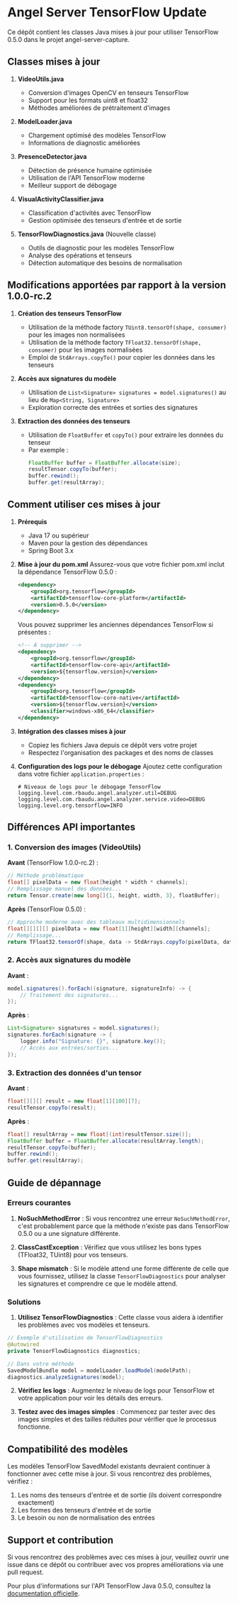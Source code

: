 # Angel Server TensorFlow Update

Ce dépôt contient les classes Java mises à jour pour utiliser TensorFlow 0.5.0 dans le projet angel-server-capture.

## Classes mises à jour

1. **VideoUtils.java**
   - Conversion d'images OpenCV en tenseurs TensorFlow
   - Support pour les formats uint8 et float32
   - Méthodes améliorées de prétraitement d'images

2. **ModelLoader.java**
   - Chargement optimisé des modèles TensorFlow
   - Informations de diagnostic améliorées

3. **PresenceDetector.java**
   - Détection de présence humaine optimisée
   - Utilisation de l'API TensorFlow moderne
   - Meilleur support de débogage

4. **VisualActivityClassifier.java**
   - Classification d'activités avec TensorFlow
   - Gestion optimisée des tenseurs d'entrée et de sortie

5. **TensorFlowDiagnostics.java** (Nouvelle classe)
   - Outils de diagnostic pour les modèles TensorFlow
   - Analyse des opérations et tenseurs
   - Détection automatique des besoins de normalisation

## Modifications apportées par rapport à la version 1.0.0-rc.2

1. **Création des tenseurs TensorFlow**
   - Utilisation de la méthode factory `TUint8.tensorOf(shape, consumer)` pour les images non normalisées
   - Utilisation de la méthode factory `TFloat32.tensorOf(shape, consumer)` pour les images normalisées
   - Emploi de `StdArrays.copyTo()` pour copier les données dans les tenseurs

2. **Accès aux signatures du modèle**
   - Utilisation de `List<Signature> signatures = model.signatures()` au lieu de `Map<String, Signature>`
   - Exploration correcte des entrées et sorties des signatures

3. **Extraction des données des tenseurs**
   - Utilisation de `FloatBuffer` et `copyTo()` pour extraire les données du tenseur
   - Par exemple : 
     ```java
     FloatBuffer buffer = FloatBuffer.allocate(size);
     resultTensor.copyTo(buffer);
     buffer.rewind();
     buffer.get(resultArray);
     ```

## Comment utiliser ces mises à jour

1. **Prérequis**
   - Java 17 ou supérieur
   - Maven pour la gestion des dépendances
   - Spring Boot 3.x

2. **Mise à jour du pom.xml**
   Assurez-vous que votre fichier pom.xml inclut la dépendance TensorFlow 0.5.0 :
   ```xml
   <dependency>
       <groupId>org.tensorflow</groupId>
       <artifactId>tensorflow-core-platform</artifactId>
       <version>0.5.0</version>
   </dependency>
   ```
   
   Vous pouvez supprimer les anciennes dépendances TensorFlow si présentes :
   ```xml
   <!-- À supprimer -->
   <dependency>
       <groupId>org.tensorflow</groupId>
       <artifactId>tensorflow-core-api</artifactId>
       <version>${tensorflow.version}</version>
   </dependency>
   <dependency>
       <groupId>org.tensorflow</groupId>
       <artifactId>tensorflow-core-native</artifactId>
       <version>${tensorflow.version}</version>
       <classifier>windows-x86_64</classifier>
   </dependency>
   ```

3. **Intégration des classes mises à jour**
   - Copiez les fichiers Java depuis ce dépôt vers votre projet
   - Respectez l'organisation des packages et des noms de classes

4. **Configuration des logs pour le débogage**
   Ajoutez cette configuration dans votre fichier `application.properties` :
   ```properties
   # Niveaux de logs pour le débogage TensorFlow
   logging.level.com.rbaudu.angel.analyzer.util=DEBUG
   logging.level.com.rbaudu.angel.analyzer.service.video=DEBUG
   logging.level.org.tensorflow=INFO
   ```

## Différences API importantes

### 1. Conversion des images (VideoUtils)

**Avant** (TensorFlow 1.0.0-rc.2) :
```java
// Méthode problématique
float[] pixelData = new float[height * width * channels];
// Remplissage manuel des données...
return Tensor.create(new long[]{1, height, width, 3}, floatBuffer);
```

**Après** (TensorFlow 0.5.0) :
```java
// Approche moderne avec des tableaux multidimensionnels
float[][][][] pixelData = new float[1][height][width][channels];
// Remplissage...
return TFloat32.tensorOf(shape, data -> StdArrays.copyTo(pixelData, data));
```

### 2. Accès aux signatures du modèle

**Avant** :
```java
model.signatures().forEach((signature, signatureInfo) -> {
    // Traitement des signatures...
});
```

**Après** :
```java
List<Signature> signatures = model.signatures();
signatures.forEach(signature -> {
    logger.info("Signature: {}", signature.key());
    // Accès aux entrées/sorties...
});
```

### 3. Extraction des données d'un tensor

**Avant** :
```java
float[][][] result = new float[1][100][7];
resultTensor.copyTo(result);
```

**Après** :
```java
float[] resultArray = new float[(int)resultTensor.size()];
FloatBuffer buffer = FloatBuffer.allocate(resultArray.length);
resultTensor.copyTo(buffer);
buffer.rewind();
buffer.get(resultArray);
```

## Guide de dépannage

### Erreurs courantes

1. **NoSuchMethodError** : Si vous rencontrez une erreur `NoSuchMethodError`, c'est probablement parce que la méthode n'existe pas dans TensorFlow 0.5.0 ou a une signature différente.

2. **ClassCastException** : Vérifiez que vous utilisez les bons types (TFloat32, TUint8) pour vos tenseurs.

3. **Shape mismatch** : Si le modèle attend une forme différente de celle que vous fournissez, utilisez la classe `TensorFlowDiagnostics` pour analyser les signatures et comprendre ce que le modèle attend.

### Solutions

1. **Utilisez TensorFlowDiagnostics** : Cette classe vous aidera à identifier les problèmes avec vos modèles et tenseurs.

```java
// Exemple d'utilisation de TensorFlowDiagnostics
@Autowired
private TensorFlowDiagnostics diagnostics;

// Dans votre méthode
SavedModelBundle model = modelLoader.loadModel(modelPath);
diagnostics.analyzeSignatures(model);
```

2. **Vérifiez les logs** : Augmentez le niveau de logs pour TensorFlow et votre application pour voir les détails des erreurs.

3. **Testez avec des images simples** : Commencez par tester avec des images simples et des tailles réduites pour vérifier que le processus fonctionne.

## Compatibilité des modèles

Les modèles TensorFlow SavedModel existants devraient continuer à fonctionner avec cette mise à jour. Si vous rencontrez des problèmes, vérifiez :

1. Les noms des tenseurs d'entrée et de sortie (ils doivent correspondre exactement)
2. Les formes des tenseurs d'entrée et de sortie
3. Le besoin ou non de normalisation des entrées

## Support et contribution

Si vous rencontrez des problèmes avec ces mises à jour, veuillez ouvrir une issue dans ce dépôt ou contribuer avec vos propres améliorations via une pull request.

Pour plus d'informations sur l'API TensorFlow Java 0.5.0, consultez la [documentation officielle](https://www.tensorflow.org/jvm).
